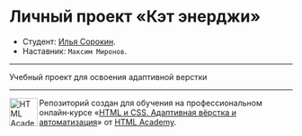 # Личный проект «Кэт энерджи»

* Студент: [Илья Сорокин](https://up.htmlacademy.ru/adaptive-individual/2/user/2486063).
* Наставник: `Максим Миронов`.

---

Учебный проект для освоения адаптивной верстки

---

<a href="https://htmlacademy.ru/intensive/adaptive"><img align="left" width="50" height="50" alt="HTML Academy" src="https://up.htmlacademy.ru/static/img/intensive/adaptive/logo-for-github-2.png"></a>

Репозиторий создан для обучения на профессиональном онлайн‑курсе «[HTML и CSS. Адаптивная вёрстка и автоматизация](https://htmlacademy.ru/intensive/adaptive)» от [HTML Academy](https://htmlacademy.ru).

[check-image]: https://github.com/htmlacademy-adaptive/2486063-cat-energy-2/workflows/Project%20check/badge.svg?branch=master
[check-url]: https://github.com/htmlacademy-adaptive/2486063-cat-energy-2/actions
